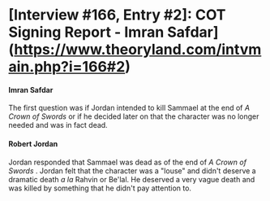 # [Interview #166, Entry #2]: COT Signing Report - Imran Safdar](https://www.theoryland.com/intvmain.php?i=166#2)

#### Imran Safdar

The first question was if Jordan intended to kill Sammael at the end of
*A Crown of Swords*
or if he decided later on that the character was no longer needed and was in fact dead.

#### Robert Jordan

Jordan responded that Sammael was dead as of the end of
*A Crown of Swords*
. Jordan felt that the character was a "louse" and didn't deserve a dramatic death
*a la*
Rahvin or Be'lal. He deserved a very vague death and was killed by something that he didn't pay attention to.


